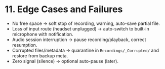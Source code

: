 # 11. Edge Cases and Failures

- No free space → soft stop of recording, warning, auto-save partial file.
- Loss of input route (headset unplugged) → auto-switch to built-in microphone with notification.
- Audio session interruption → pause recording/playback, correct resumption.
- Corrupted files/metadata → quarantine in `Recordings/_Corrupted/` and restore from backup meta.
- Zero signal (silence) → optional auto-pause (later).
